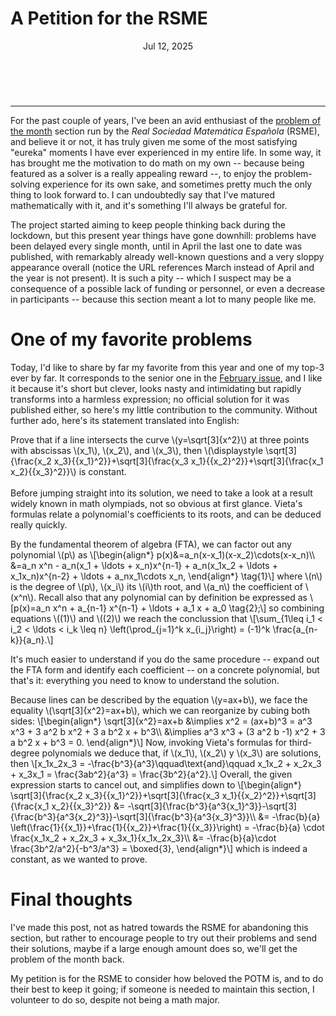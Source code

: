 # A Petition for the RSME

<header>Jul 12, 2025</header>
<br>
<hr>

For the past couple of years, I've been an avid enthusiast of the [problem of the month](https://www.rsme.es/category/el-problema-del-mes/) section run by the *Real Sociedad Matemática Española* (RSME), and believe it or not, it has truly given me some of the most satisfying "eureka" moments I have ever experienced in my entire life. In some way, it has brought me the motivation to do math on my own -- because being featured as a solver is a really appealing reward --, to enjoy the problem-solving experience for its own sake, and sometimes pretty much the only thing to look forward to. I can undoubtedly say that I've matured mathematically with it, and it's something I'll always be grateful for.

The project started aiming to keep people thinking back during the lockdown, but this present year things have gone downhill: problems have been delayed every single month, until in April the last one to date was published, with remarkably already well-known questions and a very sloppy appearance overall (notice the URL references March instead of April and the year is not present). It is such a pity -- which I suspect may be a consequence of a possible lack of funding or personnel, or even a decrease in participants -- because this section meant a lot to many people like me.

# One of my favorite problems

Today, I'd like to share by far my favorite from this year and one of my top-3 ever by far. It corresponds to the senior one in the [February issue](https://www.rsme.es/2025/02/el-problema-del-mes-febrero-2025/), and I like it because it's short but clever, looks nasty and intimidating but rapidly transforms into a harmless expression; no official solution for it was published either, so here's my little contribution to the community. Without further ado, here's its statement translated into English:

<div class="problem">
Prove that if a line intersects the curve \(y=\sqrt[3]{x^2}\) at three points with abscissas \(x_1\), \(x_2\), and \(x_3\), then \(\displaystyle \sqrt[3]{\frac{x_2 x_3}{{x_1}^2}}+\sqrt[3]{\frac{x_3 x_1}{{x_2}^2}}+\sqrt[3]{\frac{x_1 x_2}{{x_3}^2}}\) is constant.
</div>

<br>
Before jumping straight into its solution, we need to take a look at a result widely known in math olympiads, not so obvious at first glance. Vieta's formulas relate a polynomial's coefficients to its roots, and can be deduced really quickly.

By the fundamental theorem of algebra (FTA), we can factor out any polynomial \\(p\\) as \\[\begin{align\*}
p(x)&=a_n(x-x_1)(x-x_2)\\cdots(x-x_n)\\\\
&=a_n x^n - a_n(x_1 + \\ldots + x_n)x^{n-1} + a_n(x_1x_2 + \\ldots + x_1x_n)x^{n-2} + \\ldots + a_nx_1\\cdots x_n,
\end{align\*} \tag{1}\\] where \\(n\\) is the degree of \\(p\\), \\(x_i\\) its \\(i\\)th root, and \\(a_n\\) the coefficient of \\(x^n\\). Recall also that any polynomial can by definition be expressed as \\[p(x)=a_n x^n + a_{n-1} x^{n-1} + \\ldots + a_1 x + a_0 \tag{2};\\] so combining equations \\((1)\\) and \\((2)\\) we reach the conclussion that \\[\\sum_{1\\leq i_1 < i_2 < \\ldots < i_k \\leq n} \\left(\\prod_{j=1}^k x_{i_j}\\right) = (-1)^k \\frac{a_{n-k}}{a_n}.\\]

It's much easier to understand if you do the same procedure -- expand out the FTA form and identify each coefficient -- on a concrete polynomial, but that's it: everything you need to know to understand the solution.

<div class="solution">
Because lines can be described by the equation \(y=ax+b\), we face the equality \(\sqrt[3]{x^2}=ax+b\), which we can reorganize by cubing both sides: \[\begin{align*}
    \sqrt[3]{x^2}=ax+b &\implies x^2 = (ax+b)^3 = a^3 x^3 + 3 a^2 b x^2 + 3 a b^2 x + b^3\\
    &\implies a^3 x^3 + (3 a^2 b -1) x^2 + 3 a b^2 x + b^3 = 0.
\end{align*}\] Now, invoking Vieta's formulas for third-degree polynomials we deduce that, if \(x_1\), \(x_2\) y \(x_3\) are solutions, then \[x_1x_2x_3 = -\frac{b^3}{a^3}\qquad\text{and}\qquad x_1x_2 + x_2x_3 + x_3x_1 = \frac{3ab^2}{a^3} = \frac{3b^2}{a^2}.\] Overall, the given expression starts to cancel out, and simplifies down to \[\begin{align*}
    \sqrt[3]{\frac{x_2 x_3}{{x_1}^2}}+\sqrt[3]{\frac{x_3 x_1}{{x_2}^2}}+\sqrt[3]{\frac{x_1 x_2}{{x_3}^2}} &= -\sqrt[3]{\frac{b^3}{a^3{x_1}^3}}-\sqrt[3]{\frac{b^3}{a^3{x_2}^3}}-\sqrt[3]{\frac{b^3}{a^3{x_3}^3}}\\
    &= -\frac{b}{a} \left(\frac{1}{{x_1}}+\frac{1}{{x_2}}+\frac{1}{{x_3}}\right) = -\frac{b}{a} \cdot \frac{x_1x_2 + x_2x_3 + x_3x_1}{x_1x_2x_3}\\
    &= -\frac{b}{a}\cdot \frac{3b^2/a^2}{-b^3/a^3} = \boxed{3},
\end{align*}\] which is indeed a constant, as we wanted to prove.

</div>

# Final thoughts

I've made this post, not as hatred towards the RSME for abandoning this section, but rather to encourage people to try out their problems and send their solutions, maybe if a large enough amount does so, we'll get the problem of the month back.

My petition is for the RSME to consider how beloved the POTM is, and to do their best to keep it going; if someone is needed to maintain this section, I volunteer to do so, despite not being a math major.